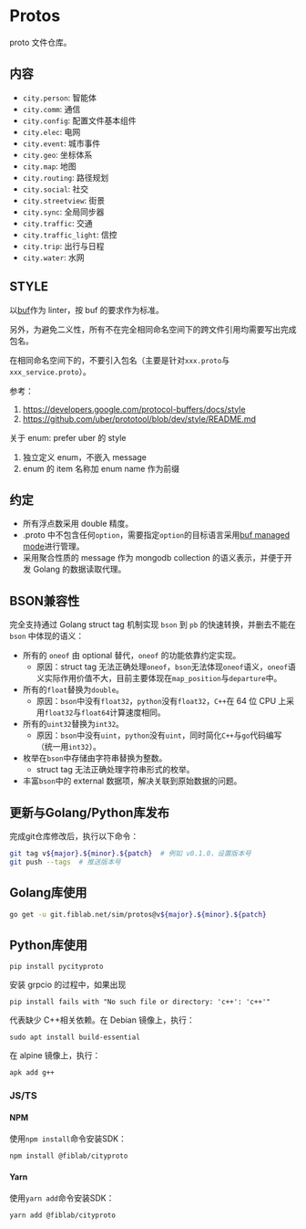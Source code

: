 # Protos

proto 文件仓库。

## 内容

- `city.person`: 智能体
- `city.comm`: 通信
- `city.config`: 配置文件基本组件
- `city.elec`: 电网
- `city.event`: 城市事件
- `city.geo`: 坐标体系
- `city.map`: 地图
- `city.routing`: 路径规划
- `city.social`: 社交
- `city.streetview`: 街景
- `city.sync`: 全局同步器
- `city.traffic`: 交通
- `city.traffic_light`: 信控
- `city.trip`: 出行与日程
- `city.water`: 水网

## STYLE

以[buf](https://github.com/bufbuild/buf)作为 linter，按 buf 的要求作为标准。

另外，为避免二义性，所有不在完全相同命名空间下的跨文件引用均需要写出完成包名。

在相同命名空间下的，不要引入包名（主要是针对`xxx.proto`与`xxx_service.proto`）。

参考：

1. <https://developers.google.com/protocol-buffers/docs/style>
2. <https://github.com/uber/prototool/blob/dev/style/README.md>

关于 enum: prefer uber 的 style

1. 独立定义 enum，不嵌入 message
2. enum 的 item 名称加 enum name 作为前缀

## 约定

- 所有浮点数采用 double 精度。
- .proto 中不包含任何`option`，需要指定`option`的目标语言采用[buf managed mode](https://docs.buf.build/tour/use-managed-mode)进行管理。
- 采用聚合性质的 message 作为 mongodb collection 的语义表示，并便于开发 Golang 的数据读取代理。

## BSON兼容性

完全支持通过 Golang struct tag 机制实现 `bson` 到 `pb` 的快速转换，并删去不能在 `bson` 中体现的语义：

- 所有的 `oneof` 由 optional 替代，`oneof` 的功能依靠约定实现。
  - 原因：struct tag 无法正确处理`oneof`，`bson`无法体现`oneof`语义，`oneof`语义实际作用价值不大，目前主要体现在`map_position`与`departure`中。
- 所有的`float`替换为`double`。
  - 原因：`bson`中没有`float32`，`python`没有`float32`，`C++`在 64 位 CPU 上采用`float32`与`float64`计算速度相同。
- 所有的`uint32`替换为`int32`。
  - 原因：`bson`中没有`uint`，`python`没有`uint`，同时简化`C++`与`go`代码编写（统一用`int32`）。
- 枚举在`bson`中存储由字符串替换为整数。
  - struct tag 无法正确处理字符串形式的枚举。
- 丰富`bson`中的 external 数据项，解决关联到原始数据的问题。

## 更新与Golang/Python库发布

完成git仓库修改后，执行以下命令：
```bash
git tag v${major}.${minor}.${patch}  # 例如 v0.1.0，设置版本号
git push --tags  # 推送版本号
```

## Golang库使用

```bash
go get -u git.fiblab.net/sim/protos@v${major}.${minor}.${patch}
```

## Python库使用

```shell
pip install pycityproto
```

安装 grpcio 的过程中，如果出现

```
pip install fails with "No such file or directory: 'c++': 'c++'"
```

代表缺少 C++相关依赖。在 Debian 镜像上，执行：

```shell
sudo apt install build-essential
```

在 alpine 镜像上，执行：

```shell
apk add g++
```

### JS/TS

#### NPM

使用`npm install`命令安装SDK：
```bash
npm install @fiblab/cityproto
```

#### Yarn

使用`yarn add`命令安装SDK：
```bash
yarn add @fiblab/cityproto
```
